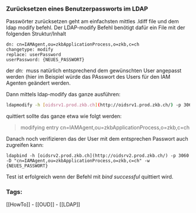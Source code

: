 
### Zurücksetzen eines Benutzerpassworts im LDAP

Passwörter zurücksetzen geht am einfachsten mittles .ldiff file und dem ldap modify befehl.
Der LDAP-modify Befehl benötigt dafür ein File mit der folgenden Struktur/Inhalt

```
dn: cn=IAMAgent,ou=zkbApplicationProcess,o=zkb,c=ch
changetype: modify
replace: userPassword
userPassword: {NEUES_PASSWORT}
```

der *dn:*  muss natürlich entsprechend dem gewünschten User angepasst werden (hier im Beispiel würde das PAsswort des Users für den IAM Agenten geändert werden.

Dann mittels ldap-modify das ganze ausführen:

```bash
ldapmodify -h [oidsrv1.prod.zkb.ch](http://oidsrv1.prod.zkb.ch/) -p 3060 -D "cn=orcladmin" -w $(readpw -l orcladmin_prod) -f change_userpw.ldiff
```

quittiert sollte das ganze etwa wie folgt werden:

> modifying entry cn=IAMAgent,ou=zkbApplicationProcess,o=zkb,c=ch

Danach noch verifizieren das der User mit dem entsprechen Passwort auch zugreifen kann:

```
ldapbind -h [oidsrv2.prod.zkb.ch](http://oidsrv2.prod.zkb.ch/) -p 3060 -D "cn=IAMAgent,ou=zkbApplicationProcess,o=zkb,c=ch" -w {NEUES_PASSWORT}
```

Test ist erfolgreich wenn der Befehl mit *bind successful* quittiert wird.

### Tags:

[[HowTo]] - [[OUD]] - [[LDAP]]


